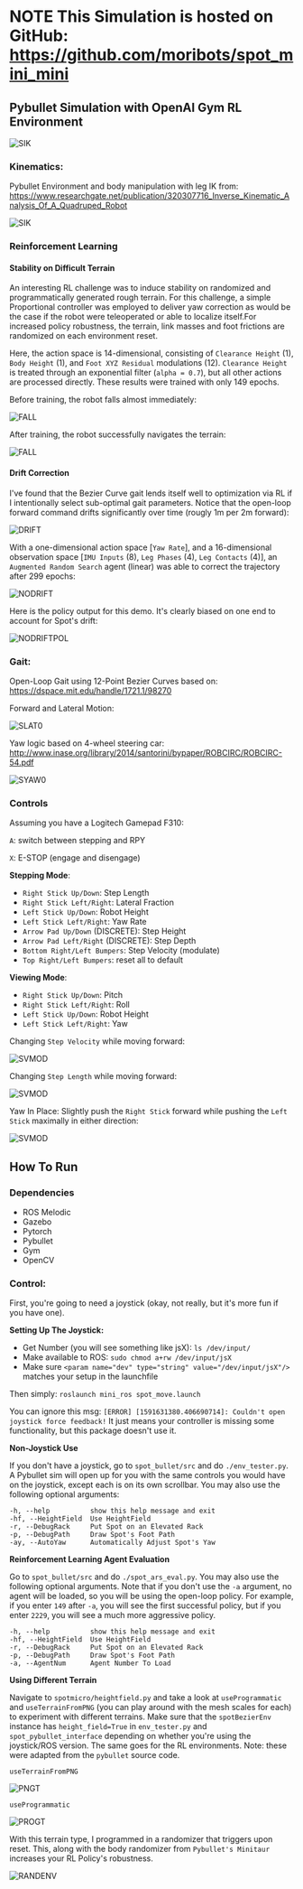# NOTE This Simulation is hosted on GitHub: https://github.com/moribots/spot_mini_mini

## Pybullet Simulation with OpenAI Gym RL Environment

![SIK](spot_bullet/media/spot-mini-mini.gif)

### Kinematics:

Pybullet Environment and body manipulation with leg IK from: https://www.researchgate.net/publication/320307716_Inverse_Kinematic_Analysis_Of_A_Quadruped_Robot

![SIK](spot_bullet/media/spot_rpy.gif)

### Reinforcement Learning

#### Stability on Difficult Terrain
An interesting RL challenge was to induce stability on randomized and programmatically generated rough terrain. For this challenge, a simple Proportional controller was employed to deliver yaw correction as would be the case if the robot were teleoperated or able to localize itself.For increased policy robustness, the terrain, link masses and foot frictions are randomized on each environment reset.

Here, the action space is 14-dimensional, consisting of `Clearance Height` (1), `Body Height` (1), and `Foot XYZ Residual` modulations (12). `Clearance Height` is treated through an exponential filter (`alpha = 0.7`), but all other actions are processed directly. These results were trained with only 149 epochs.

Before training, the robot falls almost immediately:

![FALL](spot_bullet/media/spot_rough_falls.gif)

After training, the robot successfully navigates the terrain:

![FALL](spot_bullet/media/spot_rough_ARS.gif)

#### Drift Correction
I've found that the Bezier Curve gait lends itself well to optimization via RL if I intentionally select sub-optimal gait parameters. Notice that the open-loop forward command drifts significantly over time (rougly 1m per 2m forward):

![DRIFT](spot_bullet/media/spot_drift.gif)

With a one-dimensional action space [`Yaw Rate`], and a 16-dimensional observation space [`IMU Inputs` (8), `Leg Phases` (4), `Leg Contacts` (4)], an `Augmented Random Search` agent (linear) was able to correct the trajectory after 299 epochs:

![NODRIFT](spot_bullet/media/spot_no_drift.gif)

Here is the policy output for this demo. It's clearly biased on one end to account for Spot's drift:

![NODRIFTPOL](spot_bullet/media/spot_no_drift_action.png)

### Gait:

Open-Loop Gait using 12-Point Bezier Curves based on: https://dspace.mit.edu/handle/1721.1/98270

Forward and Lateral Motion:

![SLAT0](spot_bullet/media/spot_lat_logic.gif)
<!-- ![SLAT1](spot_bullet/media/spot_lat_demo.gif) -->


Yaw logic based on 4-wheel steering car: http://www.inase.org/library/2014/santorini/bypaper/ROBCIRC/ROBCIRC-54.pdf

![SYAW0](spot_bullet/media/spot_yaw_logic.gif)
<!-- ![SYAW1](spot_bullet/media/spot_yaw_demo.gif) -->


### Controls
Assuming you have a Logitech Gamepad F310:

`A`: switch between stepping and RPY

`X`: E-STOP (engage and disengage)

**Stepping Mode**:

* `Right Stick Up/Down`: Step Length
* `Right Stick Left/Right`: Lateral Fraction
* `Left Stick Up/Down`: Robot Height
* `Left Stick Left/Right`: Yaw Rate
* `Arrow Pad Up/Down` (DISCRETE): Step Height
* `Arrow Pad Left/Right` (DISCRETE): Step Depth
* `Bottom Right/Left Bumpers`: Step Velocity (modulate)
* `Top Right/Left Bumpers`: reset all to default

**Viewing Mode**:

* `Right Stick Up/Down`: Pitch
* `Right Stick Left/Right`: Roll
* `Left Stick Up/Down`: Robot Height
* `Left Stick Left/Right`: Yaw

Changing `Step Velocity` while moving forward:

![SVMOD](mini_ros/media/stepvel_mod.gif)

Changing `Step Length` while moving forward:

![SVMOD](mini_ros/media/steplen_mod.gif)

Yaw In Place: Slightly push the `Right Stick` forward while pushing the `Left Stick` maximally in either direction:

![SVMOD](mini_ros/media/yaw_in_place.gif)


## How To Run

### Dependencies
* ROS Melodic
* Gazebo
* Pytorch
* Pybullet
* Gym
* OpenCV

### Control:
First, you're going to need a joystick (okay, not really, but it's more fun if you have one).

**Setting Up The Joystick:**
* Get Number (you will see something like jsX): `ls /dev/input/`
* Make available to ROS: `sudo chmod a+rw /dev/input/jsX`
* Make sure `<param name="dev" type="string" value="/dev/input/jsX"/>` matches your setup in the launchfile

Then simply: `roslaunch mini_ros spot_move.launch`

You can ignore this msg: `[ERROR] [1591631380.406690714]: Couldn't open joystick force feedback!` It just means your controller is missing some functionality, but this package doesn't use it.

**Non-Joystick Use**

If you don't have a joystick, go to `spot_bullet/src` and do `./env_tester.py`. A Pybullet sim will open up for you with the same controls you would have on the joystick, except each is on its own scrollbar. You may also use the following optional arguments:

```
-h, --help          show this help message and exit
-hf, --HeightField  Use HeightField
-r, --DebugRack     Put Spot on an Elevated Rack
-p, --DebugPath     Draw Spot's Foot Path
-ay, --AutoYaw      Automatically Adjust Spot's Yaw
```

**Reinforcement Learning Agent Evaluation**

Go to `spot_bullet/src` and do `./spot_ars_eval.py`. You may also use the following optional arguments. Note that if you don't use the `-a` argument, no agent will be loaded, so you will be using the open-loop policy. For example, if you enter `149` after `-a`, you will see the first successful policy, but if you enter `2229`, you will see a much more aggressive policy.

```
-h, --help          show this help message and exit
-hf, --HeightField  Use HeightField
-r, --DebugRack     Put Spot on an Elevated Rack
-p, --DebugPath     Draw Spot's Foot Path
-a, --AgentNum      Agent Number To Load
```

**Using Different Terrain**

Navigate to `spotmicro/heightfield.py` and take a look at `useProgrammatic` and `useTerrainFromPNG` (you can play around with the mesh scales for each) to experiment with different terrains. Make sure that the `spotBezierEnv` instance has `height_field=True` in `env_tester.py` and `spot_pybullet_interface` depending on whether you're using the joystick/ROS version. The same goes for the RL environments. Note: these were adapted from the `pybullet` source code.

`useTerrainFromPNG`

![PNGT](spot_bullet/media/spot_png_terrain.png)

`useProgrammatic`

![PROGT](spot_bullet/media/spot_prog_terrain.png)

With this terrain type, I programmed in a randomizer that triggers upon reset. This, along with the body randomizer from `Pybullet's Minitaur` increases your RL Policy's robustness.

![RANDENV](spot_bullet/media/spot_random_terrain.gif)


